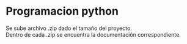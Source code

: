 # Programacion python
Se sube archivo .zip dado el tamaño del proyecto.  
Dentro de cada .zip se encuentra la documentación correspondiente.
